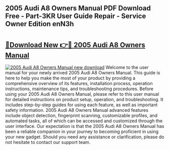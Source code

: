 ## 2005 Audi A8 Owners Manual PDF Download Free - Part-3KR User Guide Repair - Service Owner Edition enN3h

# <h2><a href="http://bc3645.oget.top/?id=2005+Audi+A8+Owners+Manual">🔗Download New 👉🔴 2005 Audi A8 Owners Manual</a></h2>

[![2005 Audi A8 Owners Manual new download](https://i.imgur.com/5g1atiW.png)](http://bc3645.oget.top/?id=2005+Audi+A8+Owners+Manual)
Welcome to the user manual for your newly arrived 2005 Audi A8 Owners Manual. This guide is here to help you make the most of your product by providing a comprehensive overview of its features, installation process, operation instructions, maintenance tips, and troubleshooting procedures. Before using your 2005 Audi A8 Owners Manual, please refer to this user manual for detailed instructions on product setup, operation, and troubleshooting. It includes step-by-step guides for using each feature, as well as important safety information. 2005 Audi A8 Owners Manual advanced features include object detection, fingerprint scanning, customizable profiles, and automated tasks, all of which can be accessed and customized through the user interface. Our expectation is that the 2005 Audi A8 Owners Manual has been a reliable companion in your journey to becoming proficient in using your new gadget. Should you need any assistance or clarification, please do not hesitate to contact our support team.
